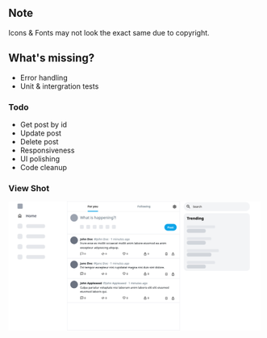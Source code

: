 ## Note

Icons & Fonts may not look the exact same due to copyright.

## What's missing?

* Error handling
* Unit & intergration tests

### Todo

* Get post by id
* Update post
* Delete post
* Responsiveness
* UI polishing
* Code cleanup

### View Shot
<img src="view-shot/Screenshot-React-Typescript-Technical-Test.png" width="500"  />